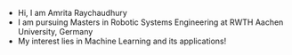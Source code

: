 - Hi, I am Amrita Raychaudhury
- I am pursuing Masters in Robotic Systems Engineering at RWTH Aachen University, Germany
- My interest lies in Machine Learning and its applications!

<!---
amritarayc/amritarayc is a ✨ special ✨ repository because its `README.md` (this file) appears on your GitHub profile.
You can click the Preview link to take a look at your changes.
--->
